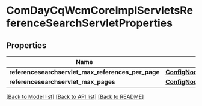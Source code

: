 # ComDayCqWcmCoreImplServletsReferenceSearchServletProperties

## Properties
Name | Type | Description | Notes
------------ | ------------- | ------------- | -------------
**referencesearchservlet_max_references_per_page** | [**ConfigNodePropertyInteger**](ConfigNodePropertyInteger.md) |  | [optional] 
**referencesearchservlet_max_pages** | [**ConfigNodePropertyInteger**](ConfigNodePropertyInteger.md) |  | [optional] 

[[Back to Model list]](../README.md#documentation-for-models) [[Back to API list]](../README.md#documentation-for-api-endpoints) [[Back to README]](../README.md)


